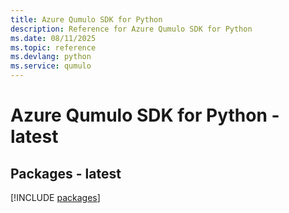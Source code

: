 ```yaml
---
title: Azure Qumulo SDK for Python
description: Reference for Azure Qumulo SDK for Python
ms.date: 08/11/2025
ms.topic: reference
ms.devlang: python
ms.service: qumulo
---
```

# Azure Qumulo SDK for Python - latest
## Packages - latest
[!INCLUDE [packages](qumulo-index.md)]